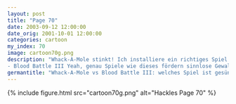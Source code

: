 ```yaml
---
layout: post
title: "Page 70"
date: 2003-09-12 12:00:00
date_orig: 2001-10-01 12:00:00
categories: cartoon
my_index: 70
image: cartoon70g.png
description: "Whack-A-Mole stinkt! Ich installiere ein richtiges Spiel auf meinem Rechner
- Blood Battle III Yeah, genau Spiele wie dieses fördern sinnlose Gewalt in unserer Gesellschaft Whack-A-Mole ist guter, gesunder Familienspaß Wenigstens ist Blood Battle III ein chancengleiches Killerspiel Ich diskriminiere die Maulwürfe nicht Komm mir nicht mit political correctness preston Marcus"
germantitle: "Whack-A-Mole vs Blood Battle III: welches Spiel ist gesünder"
---
```


{% include figure.html src="cartoon70g.png" alt="Hackles Page 70"  %}

